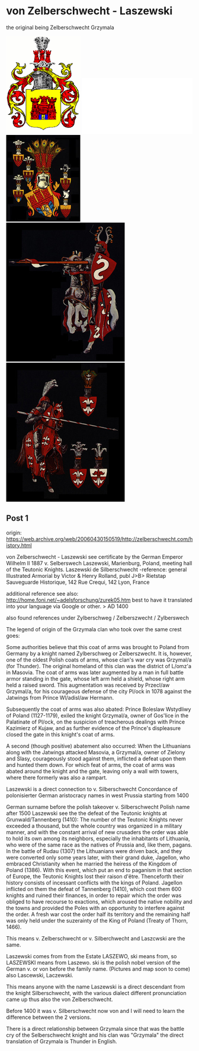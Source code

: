 # von Zelberschwecht - Laszewski

the original being Zelberschwecht Grzymala

![](Czapgrzfeamant2s.gif)
![](coatofarms.md)
![](grzymala.jpg)
![](okladka1.jpg)
![](okladka2.jpg)

## Post 1

origin: https://web.archive.org/web/20060430150519/http://zelberschwecht.com/history.html

von Zelberschwecht - Laszewski see certificate by the German Emperor Wilhelm II 1887
v. Selberswech Laszewski, Marienburg, Poland, meeting hall of the Teutonic Knights.
Laszewski de Silberschwecht -reference: general Illustrated Armorial by Victor & Henry Rolland, publ J>B> Rietstap Sauveguarde Historique, 142 Rue Crequi, 142 Lyon, France

additional reference see also: http://home.foni.net/~adelsforschung/zurek05.htm best to have it translated into your language via Google or other. > AD 1400

also found references under Zylberschweg / Zelberszwecht / Zylberswech

The legend of origin of the Grzymala clan who took over the same crest goes:


Some authorities believe that this coat of arms was brought to Poland from Germany by a knight named Zylberschweg or Zelberszwecht. It is, however, one of the oldest Polish coats of arms, whose clan's war cry was Grzymal/a (for Thunder). The original homeland of this clan was the district of L/omz'a in Masovia. The coat of arms was later augmented by a man in full battle armor standing in the gate, whose left arm held a shield, whose right arm held a raised sword. This augmentation was received by Przecl/aw Grzymal/a, for his courageous defense of the city Pl/ock in 1078 against the Jatwings from Prince Wl/adisl/aw Hermann.

Subsequently the coat of arms was also abated: Prince Boleslaw Wstydliwy of Poland (1127-1179), exiled the knight Grzymal/a, owner of Gos'lice in the Palatinate of Pl/ock, on the suspicion of treacherous dealings with Prince Kazimierz of Kujaw, and as further evidence of the Prince's displeasure closed the gate in this knight's coat of arms.

A second (though positive) abatement also occurred: When the Lithuanians along with the Jatwings attacked Masovia, a Grzymal/a, owner of Zielony and Slasy, courageously stood against them, inflicted a defeat upon them and hunted them down. For which feat of arms, the coat of arms was abated around the knight and the gate, leaving only a wall with towers, where there formerly was also a rampart.

Laszewski is a direct connection to v. Silberschwecht
Concordance of polonisierter German aristocracy names in west Prussia starting from 1400

German surname before the polish takeover v. Silberschwecht Polish name after 1500 Laszewski
see the the defeat of the Teutonic knights at Grunwald/Tannenberg (1410):
The number of the Teutonic Knights never exceeded a thousand, but the whole country was organized in a military manner, and with the constant arrival of new crusaders the order was able to hold its own among its neighbors, especially the inhabitants of Lithuania, who were of the same race as the natives of Prussia and, like them, pagans. In the battle of Rudau (1307) the Lithuanians were driven back, and they were converted only some years later, with their grand duke, Jagellon, who embraced Christianity when he married the heiress of the Kingdom of Poland (1386). With this event, which put an end to paganism in that section of Europe, the Teutonic Knights lost their raison d'être. Thenceforth their history consists of incessant conflicts with the kings of Poland. Jagellon inflicted on them the defeat of Tannenberg (1410), which cost them 600 knights and ruined their finances, in order to repair which the order was obliged to have recourse to exactions, which aroused the native nobility and the towns and provided the Poles with an opportunity to interfere against the order. A fresh war cost the order half its territory and the remaining half was only held under the suzerainty of the King of Poland (Treaty of Thorn, 1466).

This means v. Zelberschwecht or v. Silberchwecht and Laszcwski are the same.

Laszewski comes from from the Estate LASZEWO, ski means from, so LASZEWSKI means from Laszewo. ski is the polish nobel version of the German v. or von before the family name. (Pictures and map soon to come) also Lascewski, Laczewski.

This means anyone with the name Laszewski is a direct descendant from the knight Silberschwecht, with the various dialect different pronunciation came up thus also the von Zelberschwecht.

Before 1400 it was v. Silberschwecht now von and I will need to learn the difference between the 2 versions.

There is a direct relationship between Grzymala since that was the battle cry of the Selberschwecht knight and his clan was "Grzymala" the direct translation of Grzymala is Thunder in English.